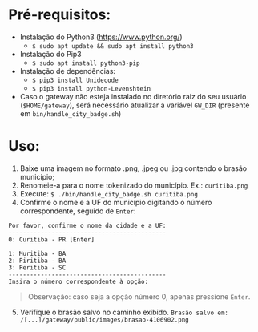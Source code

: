 # Pré-requisitos:
* Instalação do Python3 (https://www.python.org/)
    * `$ sudo apt update && sudo apt install python3`
* Instalação do Pip3
    * `$ sudo apt install python3-pip`
* Instalação de dependências:
    * `$ pip3 install Unidecode`
    * `$ pip3 install python-Levenshtein`
* Caso o gateway não esteja instalado no diretório raiz do seu usuário (`$HOME/gateway`), será necessário atualizar a variável `GW_DIR` (presente em `bin/handle_city_badge.sh`)

# Uso:
1. Baixe uma imagem no formato .png, .jpeg ou .jpg contendo o brasão município;
2. Renomeie-a para o nome tokenizado do município. Ex.: `curitiba.png`
3. Execute:
`$ ./bin/handle_city_badge.sh curitiba.png`
4. Confirme o nome e a UF do município digitando o número correspondente, seguido de `Enter`:
>
```
Por favor, confirme o nome da cidade e a UF:
--------------------------------------------
0: Curitiba - PR [Enter]

1: Muritiba - BA
2: Piritiba - BA
3: Peritiba - SC
--------------------------------------------
Insira o número correspondente à opção:

```
> Observação: caso seja a opção número 0, apenas pressione `Enter`.

5. Verifique o brasão salvo no caminho exibido.
`Brasão salvo em: /[...]/gateway/public/images/brasao-4106902.png`
